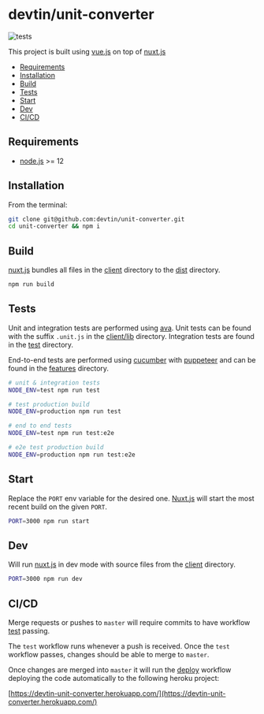 # devtin/unit-converter
![tests](https://github.com/devtin/unit-converter/workflows/test/badge.svg)

This project is built using [vue.js](https://vuejs.org/) on top of [nuxt.js](https://nuxtjs.org/)

- [Requirements](#requirements)
- [Installation](#installation)
- [Build](#build)
- [Tests](#tests)
- [Start](#start)
- [Dev](#dev)
- [CI/CD](#cicd)

## Requirements

- [node.js](https://nodejs.org) >= 12

## Installation

From the terminal:
```sh
git clone git@github.com:devtin/unit-converter.git
cd unit-converter && npm i
```

## Build

[nuxt.js](https://nuxtjs.org/) bundles all files in the [client](./client) directory to the [dist](./dist) directory.

```bash
npm run build
```

## Tests

Unit and integration tests are performed using [ava](https://github.com/avajs/ava). Unit tests
can be found with the suffix `.unit.js` in the [client/lib](./client/lib) directory. Integration tests are found
in the [test](./test) directory.

End-to-end tests are performed using [cucumber](https://github.com/cucumber/cucumber-js) with [puppeteer](https://github.com/puppeteer/puppeteer)
and can be found in the [features](./features) directory.

```sh
# unit & integration tests
NODE_ENV=test npm run test

# test production build
NODE_ENV=production npm run test

# end to end tests
NODE_ENV=test npm run test:e2e

# e2e test production build
NODE_ENV=production npm run test:e2e
```

## Start

Replace the `PORT` env variable for the desired one. [Nuxt.js](https://nuxtjs.org/) will start the most recent build
on the given `PORT`.

```bash
PORT=3000 npm run start
```

## Dev

Will run [nuxt.js](https://nuxtjs.org/) in dev mode with source files from the [client](./client) directory.

```sh
PORT=3000 npm run dev
```

## CI/CD

Merge requests or pushes to `master` will require commits to have workflow [test](/.github/workflows/test.yml) passing.

The `test` workflow runs whenever a push is received. Once the `test` workflow passes, changes should be able to merge to
`master`.
 
Once changes are merged into `master` it will run the [deploy](./.github/workflows/deploy.yml) workflow deploying
the code automatically to the following heroku project:  

[https://devtin-unit-converter.herokuapp.com/](https://devtin-unit-converter.herokuapp.com/)
